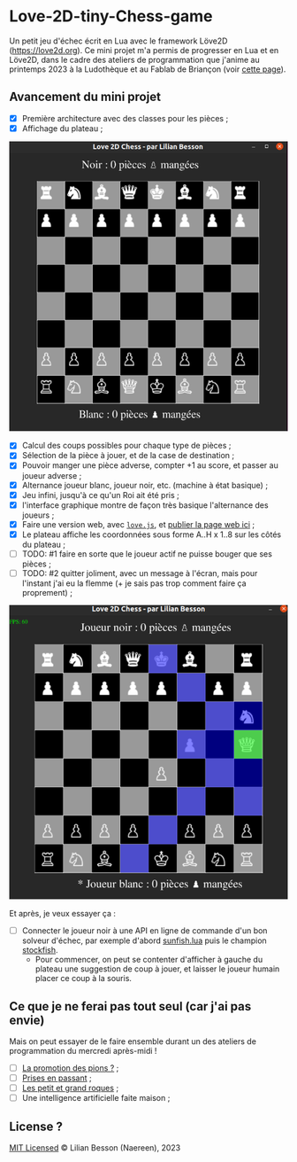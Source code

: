 # Love-2D-tiny-Chess-game

Un petit jeu d'échec écrit en Lua avec le framework Löve2D (<https://love2d.org>).
Ce mini projet m'a permis de progresser en Lua et en Löve2D, dans le cadre des ateliers de programmation que j'anime au printemps 2023 à la Ludothèque et au Fablab de Briançon (voir [cette page](https://github.com/aucoindujeu/codeclub)).

## Avancement du mini projet

- [x] Première architecture avec des classes pour les pièces ;
- [x] Affichage du plateau ;

![Démonstration du plateau au début du jeu](demo_plateau_initial.png)

- [x] Calcul des coups possibles pour chaque type de pièces ;
- [x] Sélection de la pièce à jouer, et de la case de destination ;
- [x] Pouvoir manger une pièce adverse, compter +1 au score, et passer au joueur adverse ;
- [x] Alternance joueur blanc, joueur noir, etc. (machine à état basique) ;
- [x] Jeu infini, jusqu'à ce qu'un Roi ait été pris ;
- [x] l'interface graphique montre de façon très basique l'alternance des joueurs ;
- [x] Faire une version web, avec [`love.js`](https://github.com/Davidobot/love.js), et [publier la page web ici](https://naereen.github.io/Love-2D-tiny-Chess-game/www/) ;
- [x] Le plateau affiche les coordonnées sous forme A..H x 1..8 sur les côtés du plateau ;
- [ ] TODO: #1 faire en sorte que le joueur actif ne puisse bouger que ses pièces ;
- [ ] TODO: #2 quitter joliment, avec un message à l'écran, mais pour l'instant j'ai eu la flemme (+ je sais pas trop comment faire ça proprement) ;

![Démonstration du plateau en cours de jeu](demo_plateau_en_cours.png)

Et après, je veux essayer ça :

- [ ] Connecter le joueur noir à une API en ligne de commande d'un bon solveur d'échec, par exemple d'abord [sunfish.lua](https://github.com/soumith/sunfish.lua) puis le champion [stockfish](https://stockfishchess.org/).
    * Pour commencer, on peut se contenter d'afficher à gauche du plateau une suggestion de coup à jouer, et laisser le joueur humain placer ce coup à la souris.

## Ce que je ne ferai pas tout seul (car j'ai pas envie)

Mais on peut essayer de le faire ensemble durant un des ateliers de programmation du mercredi après-midi !

- [ ] [La promotion des pions ?](https://fr.wikipedia.org/wiki/Promotion_(%C3%A9checs)) ;
- [ ] [Prises en passant](https://fr.wikipedia.org/wiki/Prise_en_passant) ;
- [ ] [Les petit et grand roques](https://fr.wikipedia.org/wiki/Roque_(%C3%A9checs)) ;
- [ ] Une intelligence artificielle faite maison ;

## License ?

[MIT Licensed](LICENSE)
© Lilian Besson (Naereen), 2023

